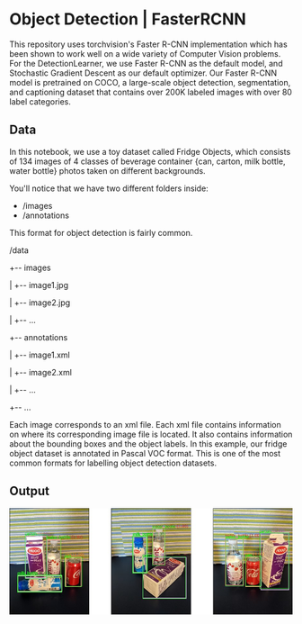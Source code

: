 # Object Detection | FasterRCNN
This repository uses torchvision's Faster R-CNN implementation which has been shown to work well on a wide variety of Computer Vision problems.
For the DetectionLearner, we use Faster R-CNN as the default model, and Stochastic Gradient Descent as our default optimizer.
Our Faster R-CNN model is pretrained on COCO, a large-scale object detection, segmentation, and captioning dataset that contains over 200K labeled images with over 80 label categories.

## Data
In this notebook, we use a toy dataset called Fridge Objects, which consists of 134 images of 4 classes of beverage container {can, carton, milk bottle, water bottle} photos taken on different backgrounds.

You'll notice that we have two different folders inside:

* /images
* /annotations

This format for object detection is fairly common.

/data

+-- images

|   +-- image1.jpg

|   +-- image2.jpg

|   +-- ...

+-- annotations

|   +-- image1.xml

|   +-- image2.xml

|   +-- ...

+-- ...

Each image corresponds to an xml file. Each xml file contains information on where its corresponding image file is located. It also contains information about the bounding boxes and the object labels. In this example, our fridge object dataset is annotated in Pascal VOC format. This is one of the most common formats for labelling object detection datasets.

## Output
![](/det_output.jpg)
